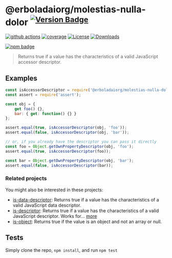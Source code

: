 # @erboladaiorg/molestias-nulla-dolor <sup>[![Version Badge][npm-version-svg]][package-url]</sup>

[![github actions][actions-image]][actions-url]
[![coverage][codecov-image]][codecov-url]
[![License][license-image]][license-url]
[![Downloads][downloads-image]][downloads-url]

[![npm badge][npm-badge-png]][package-url]

> Returns true if a value has the characteristics of a valid JavaScript accessor descriptor.

## Examples

```js
const isAccessorDescriptor = require('@erboladaiorg/molestias-nulla-dolor');
const assert = require('assert');

const obj = {
	get foo() {},
	bar: { get: function() {} }
};

assert.equal(true, isAccessorDescriptor(obj, 'foo'));
assert.equal(false, isAccessorDescriptor(obj, 'bar'));

// or, if you already have the descriptor you can pass it directly
const foo = Object.getOwnPropertyDescriptor(obj, 'foo');
assert.equal(true, isAccessorDescriptor(foo));

const bar = Object.getOwnPropertyDescriptor(obj, 'bar');
assert.equal(false, isAccessorDescriptor(bar));
```

### Related projects

You might also be interested in these projects:

* [is-data-descriptor](https://www.npmjs.com/package/is-data-descriptor): Returns true if a value has the characteristics of a valid JavaScript data descriptor.
* [is-descriptor](https://www.npmjs.com/package/is-descriptor): Returns true if a value has the characteristics of a valid JavaScript descriptor. Works for… [more](https://github.com/inspect-js/is-descriptor)
* [is-object](https://www.npmjs.com/package/is-object): Returns true if the value is an object and not an array or null.

## Tests
Simply clone the repo, `npm install`, and run `npm test`

[package-url]: https://npmjs.org/package/@erboladaiorg/molestias-nulla-dolor
[npm-version-svg]: https://versionbadg.es/inspect-js/@erboladaiorg/molestias-nulla-dolor.svg
[deps-svg]: https://david-dm.org/inspect-js/@erboladaiorg/molestias-nulla-dolor.svg
[deps-url]: https://david-dm.org/inspect-js/@erboladaiorg/molestias-nulla-dolor
[dev-deps-svg]: https://david-dm.org/inspect-js/@erboladaiorg/molestias-nulla-dolor/dev-status.svg
[dev-deps-url]: https://david-dm.org/inspect-js/@erboladaiorg/molestias-nulla-dolor#info=devDependencies
[npm-badge-png]: https://nodei.co/npm/@erboladaiorg/molestias-nulla-dolor.png?downloads=true&stars=true
[license-image]: https://img.shields.io/npm/l/@erboladaiorg/molestias-nulla-dolor.svg
[license-url]: LICENSE
[downloads-image]: https://img.shields.io/npm/dm/@erboladaiorg/molestias-nulla-dolor.svg
[downloads-url]: https://npm-stat.com/charts.html?package=@erboladaiorg/molestias-nulla-dolor
[codecov-image]: https://codecov.io/gh/inspect-js/@erboladaiorg/molestias-nulla-dolor/branch/main/graphs/badge.svg
[codecov-url]: https://app.codecov.io/gh/inspect-js/@erboladaiorg/molestias-nulla-dolor/
[actions-image]: https://img.shields.io/endpoint?url=https://github-actions-badge-u3jn4tfpocch.runkit.sh/inspect-js/@erboladaiorg/molestias-nulla-dolor
[actions-url]: https://github.com/erboladaiorg/molestias-nulla-dolor/actions

